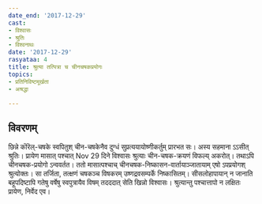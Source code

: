 ```yaml
---
date_end: '2017-12-29'
cast:
- विश्वासः
- श्रुतिः
- विश्वनाथः
date: '2017-12-29'
rasyataa: 4
title: श्रुत्या तत्पित्रा च चीनचषकप्रयोगः
topics:
- प्रतिनिविष्टमूर्खता
- अश्रद्धा

---
```


## विवरणम्
छिन्ने कॊरॆल्-चषके स्वपितुश् चीन-चषकेनैव दुग्धं‌ सुप्रत्ययायोष्णीकर्तुम् प्रारभत सः। अस्य सहमाना ऽऽसीत् श्रुतिः। प्रायेण मासात् पश्चात् Nov 29 दिने विश्वासः श्रुत्याः चीन-चषक-क्रयणं विफल्य् अकरोत्। तथाऽपि चीनचषक-प्रयोगो ऽन्ववर्तत। ततो मासात्पश्चाच् चीनचषक-निष्कासन-वार्तायाञ्जातायाम् एषो ऽपप्रयोगश् श्रुत्योक्तः। सा तर्जिता, तत्क्षणं चषकञ्च विषकरम् उष्णद्रवसम्पर्के निष्कासितम्। सीसलोहापायान् न जानाति बहूपदिष्टापि गतेषु वर्षेषु स्वपुत्रायैव विषम् तदददात् सेति खिन्नो विश्वासः। श्रुत्यान्तु पश्चात्तापो न लक्षितः प्रायेण, निर्वेद एव।

